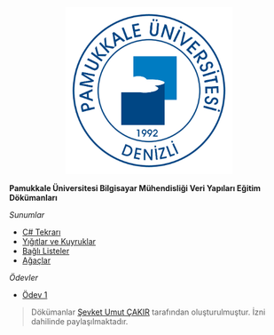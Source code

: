 <div align="center">
  <img src="logo.png" width="300">
</div>

**Pamukkale Üniversitesi Bilgisayar Mühendisliği Veri Yapıları Eğitim Dökümanları**

*Sunumlar*

* [C# Tekrarı](week-1/week-1.pdf)
* [Yığıtlar ve Kuyruklar](week-2/week-2.pdf)
* [Bağlı Listeler](week-3/week-3.pdf)
* [Ağaçlar](week-4/week-4.pdf)

*Ödevler*

* [Ödev 1](week-3/odev.pdf)

> Dökümanlar [Şevket Umut ÇAKIR](http://pau.edu.tr/sucakir) tarafından oluşturulmuştur. İzni dahilinde paylaşılmaktadır.

